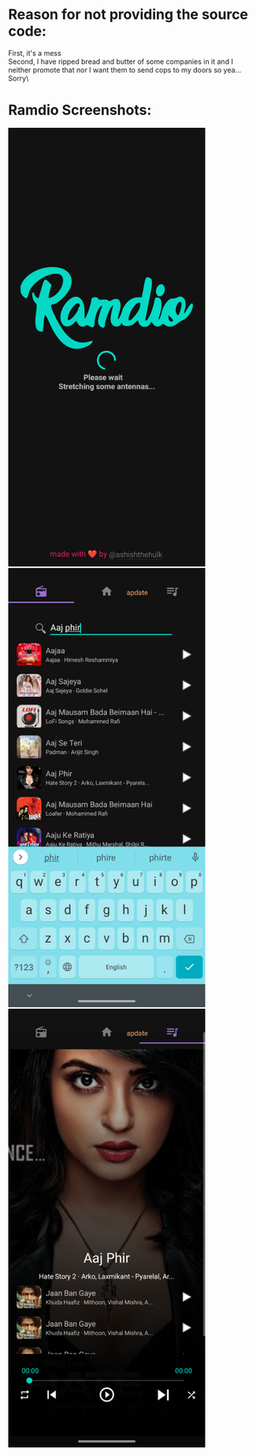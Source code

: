 
# Reason for not providing the source code:
First, it's a mess\
Second, I have ripped bread and butter of some companies in it and I neither promote that nor I want them to send cops to my doors so yea... Sorry\

# Ramdio Screenshots:
<img src="screenshots/S1.png" width="400">\
<img src="screenshots/S2.png" width="400">\
<img src="screenshots/S3.png" width="400">
